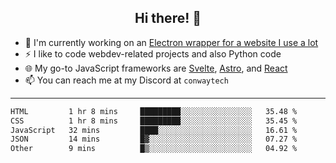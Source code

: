 <h2 align="center">Hi there! 👋</h2>

- 🔭 I'm currently working on an [Electron wrapper for a website I use a lot](https://github.com/ConwayTech-Dev/MyPolyPlus)
- ⚡ I like to code webdev-related projects and also Python code
- 🌐 My go-to JavaScript frameworks are [Svelte](https://svelte.dev/), [Astro](https://astro.build/), and [React](https://react.dev/)
- 📫 You can reach me at my Discord at <code>conwaytech</code>

***

<!--START_SECTION:waka-->

```txt
HTML         1 hr 8 mins     █████████░░░░░░░░░░░░░░░░   35.48 %
CSS          1 hr 8 mins     █████████░░░░░░░░░░░░░░░░   35.45 %
JavaScript   32 mins         ████░░░░░░░░░░░░░░░░░░░░░   16.61 %
JSON         14 mins         █▓░░░░░░░░░░░░░░░░░░░░░░░   07.27 %
Other        9 mins          █▒░░░░░░░░░░░░░░░░░░░░░░░   04.92 %
```

<!--END_SECTION:waka-->
